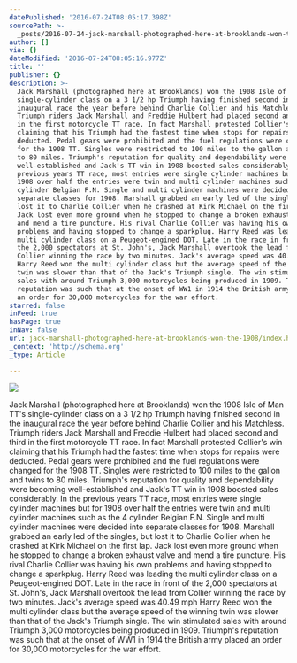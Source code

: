 ```yaml
---
datePublished: '2016-07-24T08:05:17.398Z'
sourcePath: >-
  _posts/2016-07-24-jack-marshall-photographed-here-at-brooklands-won-the-1908.md
author: []
via: {}
dateModified: '2016-07-24T08:05:16.977Z'
title: ''
publisher: {}
description: >-
  Jack Marshall (photographed here at Brooklands) won the 1908 Isle of Man TT’s
  single-cylinder class on a 3 1/2 hp Triumph having finished second in the
  inaugural race the year before behind Charlie Collier and his Matchless.
  Triumph riders Jack Marshall and Freddie Hulbert had placed second and third
  in the first motorcycle TT race. In fact Marshall protested Collier's win
  claiming that his Triumph had the fastest time when stops for repairs were
  deducted. Pedal gears were prohibited and the fuel regulations were changed
  for the 1908 TT. Singles were restricted to 100 miles to the gallon and twins
  to 80 miles. Triumph's reputation for quality and dependability were becoming
  well-established and Jack's TT win in 1908 boosted sales considerably. In the
  previous years TT race, most entries were single cylinder machines but for
  1908 over half the entries were twin and multi cylinder machines such as the 4
  cylinder Belgian F.N. Single and multi cylinder machines were decided into
  separate classes for 1908. Marshall grabbed an early led of the singles, but
  lost it to Charlie Collier when he crashed at Kirk Michael on the first lap.
  Jack lost even more ground when he stopped to change a broken exhaust valve
  and mend a tire puncture. His rival Charlie Collier was having his own
  problems and having stopped to change a sparkplug. Harry Reed was leading the
  multi cylinder class on a Peugeot-engined DOT. Late in the race in front of
  the 2,000 spectators at St. John's, Jack Marshall overtook the lead from
  Collier winning the race by two minutes. Jack's average speed was 40.49 mph
  Harry Reed won the multi cylinder class but the average speed of the winning
  twin was slower than that of the Jack's Triumph single. The win stimulated
  sales with around Triumph 3,000 motorcycles being produced in 1909. Triumph's
  reputation was such that at the onset of WW1 in 1914 the British army placed
  an order for 30,000 motorcycles for the war effort.
starred: false
inFeed: true
hasPage: true
inNav: false
url: jack-marshall-photographed-here-at-brooklands-won-the-1908/index.html
_context: 'http://schema.org'
_type: Article

---
```

![](https://the-grid-user-content.s3-us-west-2.amazonaws.com/0fc0c6e0-77d7-4992-9309-2846cf474129.jpg)

Jack Marshall (photographed here at Brooklands) won the 1908 Isle of Man TT's single-cylinder class on a 3 1/2 hp Triumph having finished second in the inaugural race the year before behind Charlie Collier and his Matchless. Triumph riders Jack Marshall and Freddie Hulbert had placed second and third in the first motorcycle TT race. In fact Marshall protested Collier's win claiming that his Triumph had the fastest time when stops for repairs were deducted. Pedal gears were prohibited and the fuel regulations were changed for the 1908 TT. Singles were restricted to 100 miles to the gallon and twins to 80 miles. Triumph's reputation for quality and dependability were becoming well-established and Jack's TT win in 1908 boosted sales considerably. In the previous years TT race, most entries were single cylinder machines but for 1908 over half the entries were twin and multi cylinder machines such as the 4 cylinder Belgian F.N. Single and multi cylinder machines were decided into separate classes for 1908\. Marshall grabbed an early led of the singles, but lost it to Charlie Collier when he crashed at Kirk Michael on the first lap. Jack lost even more ground when he stopped to change a broken exhaust valve and mend a tire puncture. His rival Charlie Collier was having his own problems and having stopped to change a sparkplug. Harry Reed was leading the multi cylinder class on a Peugeot-engined DOT. Late in the race in front of the 2,000 spectators at St. John's, Jack Marshall overtook the lead from Collier winning the race by two minutes. Jack's average speed was 40.49 mph Harry Reed won the multi cylinder class but the average speed of the winning twin was slower than that of the Jack's Triumph single. The win stimulated sales with around Triumph 3,000 motorcycles being produced in 1909\. Triumph's reputation was such that at the onset of WW1 in 1914 the British army placed an order for 30,000 motorcycles for the war effort.